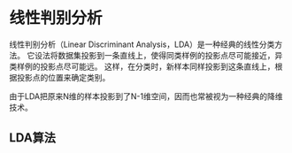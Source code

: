 # 线性判别分析

线性判别分析（Linear Discriminant Analysis，LDA）是一种经典的线性分类方法。
它设法将数据集投影到一条直线上，使得同类样例的投影点尽可能接近，异类样例的投影点尽可能远。
这样，在分类时，新样本同样投影到这条直线上，根据投影点的位置来确定类别。

由于LDA把原来N维的样本投影到了N-1维空间，因而也常被视为一种经典的降维技术。

## LDA算法 
